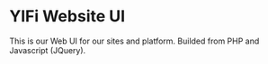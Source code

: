 # YlFi Website UI
This is our Web UI for our sites and platform. Builded from PHP and Javascript (JQuery).
